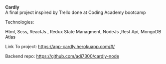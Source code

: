 <strong>Cardly</strong></br>
A final project inspired by Trello done at Coding Academy bootcamp

Technologies:

Html, Scss, ReactJs , Redux State Managment, NodeJs ,Rest Api, MongoDB Atlas

Link To project: https://app-cardly.herokuapp.com/#/

Backend repo: https://github.com/adi7300/cardly-node
